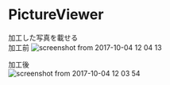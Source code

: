 # PictureViewer

加工した写真を載せる<BR>
加工前
![screenshot from 2017-10-04 12 04 13](https://user-images.githubusercontent.com/29031020/31158375-427cb070-a8fc-11e7-9a10-2abc1a0607e7.png)

加工後<BR>
![screenshot from 2017-10-04 12 03 54](https://user-images.githubusercontent.com/29031020/31158392-637a82de-a8fc-11e7-8d99-eaaf2ff90ea0.png)
